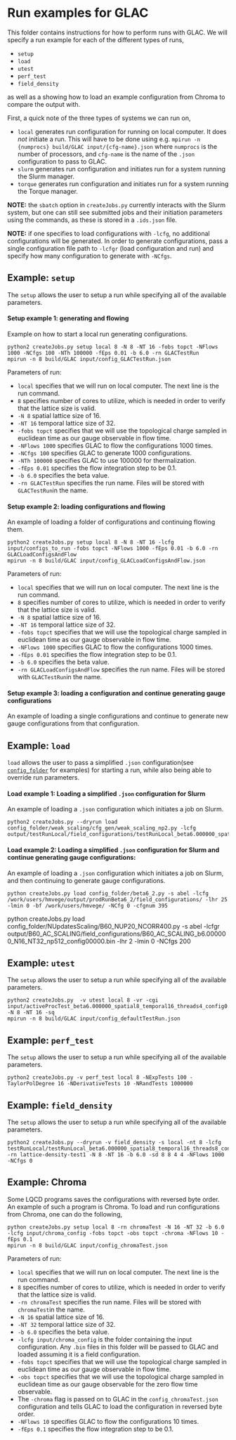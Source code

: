 # Run examples for GLAC

This folder contains instructions for how to perform runs with GLAC. We will specify a run example for each of the different types of runs,
* `setup`
* `load`
* `utest`
* `perf_test`
* `field_density`

as well as a showing how to load an example configuration from Chroma to compare the output with. 

First, a quick note of the three types of systems we can run on,
* `local` generates run configuration for running on local computer. It does _not_ initiate a run. This will have to be done using e.g. ```mpirun -n {numprocs} build/GLAC input/{cfg-name}.json``` where `numprocs` is the number of processors, and `cfg-name` is the name of the `.json` configuration to pass to GLAC.
* `slurm` generates run configuration and initiates run for a system running the Slurm manager.
* `torque` generates run configuration and initiates run for a system running the Torque manager.


**NOTE:** the `sbatch` option in `createJobs.py` currently interacts with the Slurm system, but one can still see submitted jobs and their initiation parameters using the commands, as these is stored in a `.ids.json` file.

**NOTE:** if one specifies to load configurations with `-lcfg`, no additional configurations will be generated. In order to generate configurations, pass a single configuration file path to `-lcfgr` (load configuration and run) and specify how many configuration to generate with `-NCfgs`.




## Example: `setup`
The `setup` allows the user to setup a run while specifying all of the available parameters.

#### Setup example 1: generating and flowing
Example on how to start a local run generating configurations.
```
python2 createJobs.py setup local 8 -N 8 -NT 16 -fobs topct -NFlows 1000 -NCfgs 100 -NTh 100000 -fEps 0.01 -b 6.0 -rn GLACTestRun
mpirun -n 8 build/GLAC input/config_GLACTestRun.json
```

Parameters of run:
* `local` specifies that we will run on local computer. The next line is the run command.
* `8` specifies number of cores to utilize, which is needed in order to verify that the lattice size is valid.
* `-N 8` spatial lattice size of 16.
* `-NT 16` temporal lattice size of 32.
* `-fobs topct` specifies that we will use the topological charge sampled in euclidean time as our gauge observable in flow time.
* `-NFlows 1000` specifies GLAC to flow the configurations 1000 times.
* `-NCfgs 100` specifies GLAC to generate 1000 configurations.
* `-NTh 100000` specifies GLAC to use 100000 for thermalization.
* `-fEps 0.01` specifies the flow integration step to be 0.1.
* `-b 6.0` specifies the beta value.
* `-rn GLACTestRun` specifies the run name. Files will be stored with `GLACTestRun`in the name.

#### Setup example 2: loading configurations and flowing
An example of loading a folder of configurations and continuing flowing them.
```
python2 createJobs.py setup local 8 -N 8 -NT 16 -lcfg input/configs_to_run -fobs topct -NFlows 1000 -fEps 0.01 -b 6.0 -rn GLACLoadConfigsAndFlow
mpirun -n 8 build/GLAC input/config_GLACLoadConfigsAndFlow.json
```

Parameters of run:
* `local` specifies that we will run on local computer. The next line is the run command.
* `8` specifies number of cores to utilize, which is needed in order to verify that the lattice size is valid.
* `-N 8` spatial lattice size of 16.
* `-NT 16` temporal lattice size of 32.
* `-fobs topct` specifies that we will use the topological charge sampled in euclidean time as our gauge observable in flow time.
* `-NFlows 1000` specifies GLAC to flow the configurations 1000 times.
* `-fEps 0.01` specifies the flow integration step to be 0.1.
* `-b 6.0` specifies the beta value.
* `-rn GLACLoadConfigsAndFlow` specifies the run name. Files will be stored with `GLACTestRun`in the name.

#### Setup example 3: loading a configuration and continue generating gauge configurations
An example of loading a single configurations and continue to generate new gauge configurations from that configuration.




## Example: `load`
`load` allows the user to pass a simplified `.json` configuration(see [`config_folder`](https://github.com/hmvege/GLAC/tree/master/config_folder) for examples) for starting a run, while also being able to override run parameters.

#### Load example 1: Loading a simplified `.json` configuration for Slurm
An example of loading a `.json` configuration which initiates a job on Slurm.
```
python2 createJobs.py --dryrun load config_folder/weak_scaling/cfg_gen/weak_scaling_np2.py -lcfg output/testRunLocal/field_configurations/testRunLocal_beta6.000000_spatial8_temporal16_threads8_config00000.bin 
```

#### Load example 2: Loading a simplified `.json` configuration for Slurm and continue generating gauge configurations:
An example of loading a `.json` configuration which initiates a job on Slurm, and then continuing to generate gauge configurations.
```
python createJobs.py load config_folder/beta6_2.py -s abel -lcfg /work/users/hmvege/output/prodRunBeta6_2/field_configurations/ -lhr 25 -lmin 0 -bf /work/users/hmvege/ -NCfg 0 -cfgnum 395
```

python createJobs.py load config_folder/NUpdatesScaling/B60_NUP20_NCORR400.py -s abel -lcfgr output/B60_AC_SCALING/field_configurations/B60_AC_SCALING_b6.000000_N16_NT32_np512_config00000.bin -lhr 2 -lmin 0 -NCfgs 200




## Example: `utest`
The `setup` allows the user to setup a run while specifying all of the available parameters.

```
python2 createJobs.py  -v utest local 8 -vr -cgi input/activeProcTest_beta6.000000_spatial8_temporal16_threads4_config0.bin -N 8 -NT 16 -sq
mpirun -n 8 build/GLAC input/config_defaultTestRun.json
```




## Example: `perf_test`
The `setup` allows the user to setup a run while specifying all of the available parameters.

```
python2 createJobs.py -v perf_test local 8 -NExpTests 100 -TaylorPolDegree 16 -NDerivativeTests 10 -NRandTests 1000000 
```




## Example: `field_density`
The `setup` allows the user to setup a run while specifying all of the available parameters.

```
python2 createJobs.py --dryrun -v field_density -s local -nt 8 -lcfg testRunLocal/testRunLocal_beta6.000000_spatial8_temporal16_threads8_config00000.bin -rn lattice-density-test1 -N 8 -NT 16 -b 6.0 -sd 8 8 4 4 -NFlows 1000 -NCfgs 0
```




## Example: Chroma
Some LQCD programs saves the configurations with reversed byte order. An example of such a program is Chroma. To load and run configurations from Chroma, one can do the following,
```
python createJobs.py setup local 8 -rn chromaTest -N 16 -NT 32 -b 6.0 -lcfg input/chroma_config -fobs topct -obs topct -chroma -NFlows 10 -fEps 0.1
mpirun -n 8 build/GLAC input/config_chromaTest.json
```
Parameters of run:
* `local` specifies that we will run on local computer. The next line is the run command.
* `8` specifies number of cores to utilize, which is needed in order to verify that the lattice size is valid.
* `-rn chromaTest` specifies the run name. Files will be stored with `chromaTest`in the name.
* `-N 16` spatial lattice size of 16.
* `-NT 32` temporal lattice size of 32.
* `-b 6.0` specifies the beta value.
* `-lcfg input/chroma_config` is the folder containing the input configuration. Any `.bin` files in this folder will be passed to GLAC and loaded assuming it is a field configuration.
* `-fobs topct` specifies that we will use the topological charge sampled in euclidean time as our gauge observable in flow time.
* `-obs topct` specifies that we will use the topological charge sampled in euclidean time as our gauge observable for the zero flow time observable.
* The `-chroma` flag is passed on to GLAC in the `config_chromaTest.json` configuration and tells GLAC to load the configuration in reversed byte order. 
* `-NFlows 10` specifies GLAC to flow the configurations 10 times.
* `-fEps 0.1` specifies the flow integration step to be 0.1.